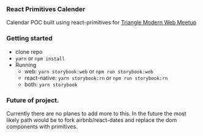 ### React Primitives Calender
Calendar POC built using react-primitives for [Triangle Modern Web Meetup](https://www.meetup.com/trianglemodernweb/events/241799844/)

### Getting started
* clone repo
* `yarn` or `npm install`
* Running
  * web: `yarn storybook:web` or `npm run storybook:web`
  * react-native: `yarn storybook:rn` or `npm run storybook:rn`
  * both: `yarn storybook`

### Future of project.
Currently there are no planes to add more to this. In the future the most likely path would be to fork airbnb/react-dates and replace the dom components with primitives.
